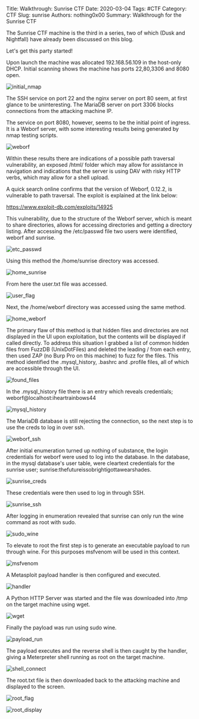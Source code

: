 Title: Walkthrough: Sunrise CTF
Date: 2020-03-04
Tags: #CTF
Category: CTF
Slug: sunrise
Authors: nothing0x00
Summary: Walkthrough for the Sunrise CTF

The Sunrise CTF machine is the third in a series, two of which (Dusk and Nightfall) have already been discussed on this blog.

Let's get this party started!

Upon launch the machine was allocated 192.168.56.109 in the host-only DHCP.  Initial scanning shows the machine has ports 22,80,3306 and 8080 open.

![initial_nmap](/images/sunrise/initial_nmap.png)

The SSH service on port 22 and the nginx server on port 80 seem, at first glance to be uninteresting. The MariaDB server on port 3306 blocks connections from the attacking machine IP.

The service on port 8080, however, seems to be the initial point of ingress. It is a Weborf server, with some interesting results being generated by nmap testing scripts.

![weborf](/images/sunrise/weborf.png)

Within these results there are indications of a possible path traversal vulnerability, an exposed /html/ folder which may allow for assistance in navigation and indications that the server is using DAV with risky HTTP verbs, which may allow for a shell upload.

A quick search online confirms that the version of Weborf, 0.12.2, is vulnerable to path traversal. The exploit is explained at the link below:

https://www.exploit-db.com/exploits/14925

This vulnerability, due to the structure of the Weborf server, which is meant to share directories, allows for accessing directories and getting a directory listing. After accessing the /etc/passwd file two users were identified, weborf and sunrise.

![etc_passwd](/images/sunrise/etc_passwd.png)

Using this method the /home/sunrise directory was accessed.

![home_sunrise](/images/sunrise/home_sunrise.png)

From here the user.txt file was accessed.

![user_flag](/images/sunrise/user_flag.png)

Next, the /home/weborf directory was accessed using the same method.

![home_weborf](/images/sunrise/home_weborf.png)

The primary flaw of this method is that hidden files and directories are not displayed in the UI upon exploitation, but the contents will be displayed if called directly. To address this situation I grabbed a list of common hidden files from FuzzDB (UnixDotFiles) and deleted the leading / from each entry, then used ZAP (no Burp Pro on this machine) to fuzz for the files. This method identified the .mysql_history, .bashrc and .profile files, all of which are accessible through the UI.

![found_files](/images/sunrise/found_files.png)

In the .mysql_history file there is an entry which reveals credentials; weborf@localhost:iheartrainbows44

![mysql_history](/images/sunrise/mysql_history.png)

The MariaDB database is still rejecting the connection, so the next step is to use the creds to log in over ssh.

![weborf_ssh](/images/sunrise/weborf_ssh.png)

After initial enumeration turned up nothing of substance, the login credentials for weborf were used to log into the database. In the database, in the mysql database's user table, were cleartext credentials for the sunrise user; sunrise:thefutureissobrightigottawearshades.

![sunrise_creds](/images/sunrise/sunrise_creds.png)

These credentials were then used to log in through SSH.

![sunrise_ssh](/images/sunrise/sunrise_ssh.png)

After logging in enumeration revealed that sunrise can only run the wine command as root with sudo.

![sudo_wine](/images/sunrise/sudo_wine.png)

To elevate to root the first step is to generate an executable payload to run through wine. For this purposes msfvenom will be used in this context.

![msfvenom](/images/sunrise/msfvenom.png)

A Metasploit payload handler is then configured and executed.

![handler](/images/sunrise/handler.png)

A Python HTTP Server was started and the file was downloaded into /tmp on the target machine using wget.

![wget](/images/sunrise/wget.png)

Finally the payload was run using sudo wine.

![payload_run](/images/sunrise/payload_run.png)

The payload executes and the reverse shell is then caught by the handler, giving a Meterpreter shell running as root on the target machine.

![shell_connect](/images/sunrise/shell_connect.png)

The root.txt file is then downloaded back to the attacking machine and displayed to the screen.

![root_flag](/images/sunrise/root_flag.png)

![root_display](/images/sunrise/root_display.png)
